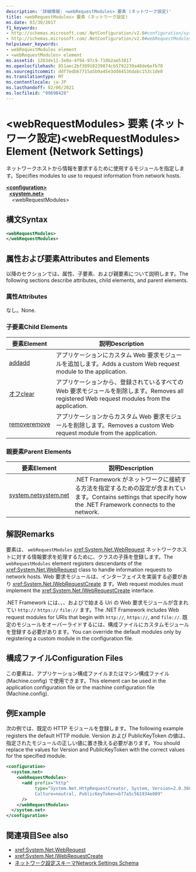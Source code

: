 ```yaml
---
description: '詳細情報: <webRequestModules> 要素 (ネットワーク設定)'
title: <webRequestModules> 要素 (ネットワーク設定)
ms.date: 03/30/2017
f1_keywords:
- http://schemas.microsoft.com/.NetConfiguration/v2.0#configuration/system.net/webRequestModules
- http://schemas.microsoft.com/.NetConfiguration/v2.0#webRequestModules
helpviewer_keywords:
- webRequestModules element
- <webRequestModules> element
ms.assetid: 1263de11-3e0a-4f94-97c9-710b2ae53817
ms.openlocfilehash: 851aec2bf38910239874cb5792239a48de6efb70
ms.sourcegitcommit: ddf7edb67715a5b9a45e3dd44536dabc153c1de0
ms.translationtype: MT
ms.contentlocale: ja-JP
ms.lasthandoff: 02/06/2021
ms.locfileid: "99698428"
---
```

# <a name="webrequestmodules-element-network-settings"></a><span data-ttu-id="dccb7-103">\<webRequestModules> 要素 (ネットワーク設定)</span><span class="sxs-lookup"><span data-stu-id="dccb7-103">\<webRequestModules> Element (Network Settings)</span></span>

<span data-ttu-id="dccb7-104">ネットワークホストから情報を要求するために使用するモジュールを指定します。</span><span class="sxs-lookup"><span data-stu-id="dccb7-104">Specifies modules to use to request information from network hosts.</span></span>  
  
[**\<configuration>**](../configuration-element.md)  
&nbsp;&nbsp;[**\<system.net>**](system-net-element-network-settings.md)  
&nbsp;&nbsp;&nbsp;&nbsp;\<webRequestModules>  
  
## <a name="syntax"></a><span data-ttu-id="dccb7-105">構文</span><span class="sxs-lookup"><span data-stu-id="dccb7-105">Syntax</span></span>  
  
```xml  
<webRequestModules>
</webRequestModules>  
```  
  
## <a name="attributes-and-elements"></a><span data-ttu-id="dccb7-106">属性および要素</span><span class="sxs-lookup"><span data-stu-id="dccb7-106">Attributes and Elements</span></span>  

 <span data-ttu-id="dccb7-107">以降のセクションでは、属性、子要素、および親要素について説明します。</span><span class="sxs-lookup"><span data-stu-id="dccb7-107">The following sections describe attributes, child elements, and parent elements.</span></span>  
  
### <a name="attributes"></a><span data-ttu-id="dccb7-108">属性</span><span class="sxs-lookup"><span data-stu-id="dccb7-108">Attributes</span></span>  

 <span data-ttu-id="dccb7-109">なし。</span><span class="sxs-lookup"><span data-stu-id="dccb7-109">None.</span></span>  
  
### <a name="child-elements"></a><span data-ttu-id="dccb7-110">子要素</span><span class="sxs-lookup"><span data-stu-id="dccb7-110">Child Elements</span></span>  
  
|<span data-ttu-id="dccb7-111">**要素**</span><span class="sxs-lookup"><span data-stu-id="dccb7-111">**Element**</span></span>|<span data-ttu-id="dccb7-112">**説明**</span><span class="sxs-lookup"><span data-stu-id="dccb7-112">**Description**</span></span>|  
|-----------------|---------------------|  
|[<span data-ttu-id="dccb7-113">add</span><span class="sxs-lookup"><span data-stu-id="dccb7-113">add</span></span>](add-element-for-webrequestmodules-network-settings.md)|<span data-ttu-id="dccb7-114">アプリケーションにカスタム Web 要求モジュールを追加します。</span><span class="sxs-lookup"><span data-stu-id="dccb7-114">Adds a custom Web request module to the application.</span></span>|  
|[<span data-ttu-id="dccb7-115">オフ</span><span class="sxs-lookup"><span data-stu-id="dccb7-115">clear</span></span>](clear-element-for-webrequestmodules-network-settings.md)|<span data-ttu-id="dccb7-116">アプリケーションから、登録されているすべての Web 要求モジュールを削除します。</span><span class="sxs-lookup"><span data-stu-id="dccb7-116">Removes all registered Web request modules from the application.</span></span>|  
|[<span data-ttu-id="dccb7-117">remove</span><span class="sxs-lookup"><span data-stu-id="dccb7-117">remove</span></span>](remove-element-for-webrequestmodules-network-settings.md)|<span data-ttu-id="dccb7-118">アプリケーションからカスタム Web 要求モジュールを削除します。</span><span class="sxs-lookup"><span data-stu-id="dccb7-118">Removes a custom Web request module from the application.</span></span>|  
  
### <a name="parent-elements"></a><span data-ttu-id="dccb7-119">親要素</span><span class="sxs-lookup"><span data-stu-id="dccb7-119">Parent Elements</span></span>  
  
|<span data-ttu-id="dccb7-120">**要素**</span><span class="sxs-lookup"><span data-stu-id="dccb7-120">**Element**</span></span>|<span data-ttu-id="dccb7-121">**説明**</span><span class="sxs-lookup"><span data-stu-id="dccb7-121">**Description**</span></span>|  
|-----------------|---------------------|  
|[<span data-ttu-id="dccb7-122">system.net</span><span class="sxs-lookup"><span data-stu-id="dccb7-122">system.net</span></span>](system-net-element-network-settings.md)|<span data-ttu-id="dccb7-123">.NET Framework がネットワークに接続する方法を指定するための設定が含まれています。</span><span class="sxs-lookup"><span data-stu-id="dccb7-123">Contains settings that specify how the .NET Framework connects to the network.</span></span>|  
  
## <a name="remarks"></a><span data-ttu-id="dccb7-124">解説</span><span class="sxs-lookup"><span data-stu-id="dccb7-124">Remarks</span></span>  

 <span data-ttu-id="dccb7-125">要素は、 `webRequestModules` <xref:System.Net.WebRequest> ネットワークホストに対する情報要求を処理するために、クラスの子孫を登録します。</span><span class="sxs-lookup"><span data-stu-id="dccb7-125">The `webRequestModules` element registers descendants of the <xref:System.Net.WebRequest> class to handle information requests to network hosts.</span></span> <span data-ttu-id="dccb7-126">Web 要求モジュールは、インターフェイスを実装する必要があり <xref:System.Net.IWebRequestCreate> ます。</span><span class="sxs-lookup"><span data-stu-id="dccb7-126">Web request modules must implement the <xref:System.Net.IWebRequestCreate> interface.</span></span>  
  
 <span data-ttu-id="dccb7-127">.NET Framework には、、、およびで始まる Uri の Web 要求モジュールが含まれてい `http://` `https://` `file://` ます。</span><span class="sxs-lookup"><span data-stu-id="dccb7-127">The .NET Framework includes Web request modules for URIs that begin with `http://`, `https://`, and `file://`.</span></span> <span data-ttu-id="dccb7-128">既定のモジュールをオーバーライドするには、構成ファイルにカスタムモジュールを登録する必要があります。</span><span class="sxs-lookup"><span data-stu-id="dccb7-128">You can override the default modules only by registering a custom module in the configuration file.</span></span>  
  
## <a name="configuration-files"></a><span data-ttu-id="dccb7-129">構成ファイル</span><span class="sxs-lookup"><span data-stu-id="dccb7-129">Configuration Files</span></span>  

 <span data-ttu-id="dccb7-130">この要素は、アプリケーション構成ファイルまたはマシン構成ファイル (Machine.config) で使用できます。</span><span class="sxs-lookup"><span data-stu-id="dccb7-130">This element can be used in the application configuration file or the machine configuration file (Machine.config).</span></span>  
  
## <a name="example"></a><span data-ttu-id="dccb7-131">例</span><span class="sxs-lookup"><span data-stu-id="dccb7-131">Example</span></span>  

 <span data-ttu-id="dccb7-132">次の例では、既定の HTTP モジュールを登録します。</span><span class="sxs-lookup"><span data-stu-id="dccb7-132">The following example registers the default HTTP module.</span></span> <span data-ttu-id="dccb7-133">Version および PublicKeyToken の値は、指定されたモジュールの正しい値に置き換える必要があります。</span><span class="sxs-lookup"><span data-stu-id="dccb7-133">You should replace the values for Version and PublicKeyToken with the correct values for the specified module.</span></span>  
  
```xml  
<configuration>  
  <system.net>  
    <webRequestModules>  
      <add prefix="http"  
           type="System.Net.HttpRequestCreator, System, Version=2.0.3600.0,  
           Culture=neutral, PublicKeyToken=b77a5c561934e089"  
      />  
    </webRequestModules>  
  </system.net>  
</configuration>  
```  
  
## <a name="see-also"></a><span data-ttu-id="dccb7-134">関連項目</span><span class="sxs-lookup"><span data-stu-id="dccb7-134">See also</span></span>

- <xref:System.Net.WebRequest>
- <xref:System.Net.IWebRequestCreate>
- [<span data-ttu-id="dccb7-135">ネットワーク設定スキーマ</span><span class="sxs-lookup"><span data-stu-id="dccb7-135">Network Settings Schema</span></span>](index.md)
